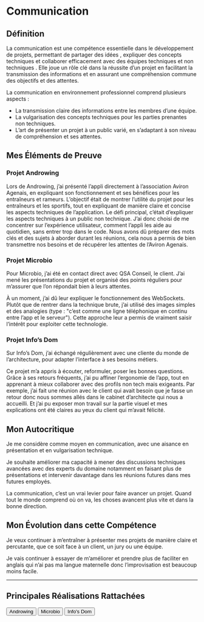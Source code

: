 # Communication

## Définition

La  communication  est une compétence essentielle dans le développement de projets, permettant de  partager des idées ,  expliquer des concepts techniques  et  collaborer efficacement  avec des équipes  techniques et non techniques . Elle joue un rôle clé dans la réussite d’un projet en facilitant la transmission des informations et en assurant une compréhension commune des objectifs et des attentes.  

La communication en environnement professionnel comprend plusieurs aspects :  
-  La transmission claire des informations  entre les membres d’une équipe.  
-  La vulgarisation des concepts techniques  pour les parties prenantes non techniques.  
-  L’art de présenter un projet  à un public varié, en s’adaptant à son niveau de compréhension et ses attentes.


## Mes Éléments de Preuve

### Projet Androwing  

Lors de Androwing, j’ai présenté l’appli directement à l’association Aviron Agenais, en expliquant son fonctionnement et ses bénéfices pour les entraîneurs et rameurs. L’objectif était de  montrer l’utilité du projet  pour les entraîneurs et les sportifs, tout en  expliquant de manière claire et concise  les aspects techniques de l’application.
Le défi principal, c’était d’expliquer les aspects techniques à un public non technique. J’ai donc choisi de me concentrer sur l’expérience utilisateur, comment l’appli les aide au quotidien, sans entrer trop dans le code. Nous avons dû préparer des mots clés et des sujets à aborder durant les réunions, cela nous a permis de bien transmettre nos besoins et de récupérer les attentes de l’Aviron Agenais.



###  Projet Microbio  

Pour Microbio, j’ai été en contact direct avec QSA Conseil, le client. J’ai mené les présentations du projet et organisé des points réguliers pour m’assurer que l’on répondait bien à leurs attentes.

À un moment, j’ai dû leur expliquer le fonctionnement des WebSockets. Plutôt que de rentrer dans la technique brute, j’ai utilisé des images simples et des analogies (type : "c’est comme une ligne téléphonique en continu entre l’app et le serveur"). Cette approche leur a permis de vraiment saisir l’intérêt pour exploiter cette technologie.



### Projet Info’s Dom  

Sur Info’s Dom, j’ai échangé régulièrement avec une cliente du monde de l’architecture, pour adapter l’interface à ses besoins métiers.

Ce projet m’a appris à écouter, reformuler, poser les bonnes questions. Grâce à ses retours fréquents, j’ai pu affiner l’ergonomie de l’app, tout en apprenant à mieux collaborer avec des profils non tech mais exigeants. Par exemple, j’ai fait une réunion avec le client qui avait besoin que je fasse un retour donc nous sommes allés dans le cabinet d’architecte qui nous a accueilli. Et j’ai pu exposer mon travail sur la partie visuel et mes explications ont été claires au yeux du client qui m’avait félicité.


## Mon Autocritique

Je me considère comme moyen en communication, avec une aisance en présentation et en vulgarisation technique.

Je souhaite améliorer ma capacité à mener des discussions techniques avancées avec des experts du domaine notamment en faisant plus de présentations et intervenir davantage dans les réunions futures dans mes futures employés.

La communication, c’est un vrai levier pour faire avancer un projet. Quand tout le monde comprend où on va, les choses avancent plus vite et dans la bonne direction.



## Mon Évolution dans cette Compétence

Je veux continuer à m’entraîner à présenter mes projets de manière claire et percutante, que ce soit face à un client, un jury ou une équipe.

Je vais continuer à essayer de m’améliorer et prendre plus de faciliter en anglais qui n’ai pas ma langue maternelle donc l’improvisation est beaucoup moins facile.


---
## Principales Réalisations Rattachées

<script>
  import { Button } from 'flowbite-svelte';
</script>

<Button pill href="/projects/androwing" color="alternative">Androwing</Button>
<Button pill href="/projects/microbio" color="alternative">Microbio</Button>
<Button pill href="/projects/infos-dom" color="alternative">Info's Dom</Button>


